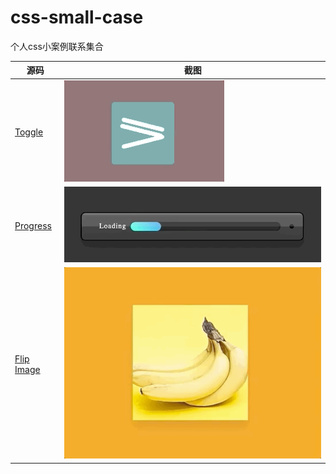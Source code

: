# css-small-case
个人css小案例联系集合

| 源码 | 截图 |
| ---- | ---- |
| [Toggle](https://github.com/dlgchg/css-small-case/blob/main/toggle.html) | ![](https://github.com/dlgchg/css-small-case/blob/main/gif/toggle.gif?raw=true) |
| [Progress](https://github.com/dlgchg/css-small-case/blob/main/progress.html) | ![](https://github.com/dlgchg/css-small-case/blob/main/gif/progress.gif?raw=true) |
| [Flip Image](https://github.com/dlgchg/css-small-case/blob/main/flipimage.html) | ![](https://github.com/dlgchg/css-small-case/blob/main/gif/flipimage.gif?raw=true) |
